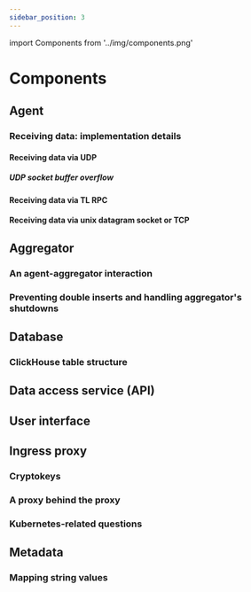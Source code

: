 ```yaml
---
sidebar_position: 3
---
```


import Components from '../img/components.png'

# Components

## Agent

### Receiving data: implementation details

#### Receiving data via UDP

##### UDP socket buffer overflow

#### Receiving data via TL RPC

#### Receiving data via unix datagram socket or TCP

## Aggregator

### An agent-aggregator interaction

### Preventing double inserts and handling aggregator's shutdowns

## Database

### ClickHouse table structure

## Data access service (API)

## User interface

## Ingress proxy

### Cryptokeys

### A proxy behind the proxy

### Kubernetes-related questions

## Metadata

### Mapping string values
